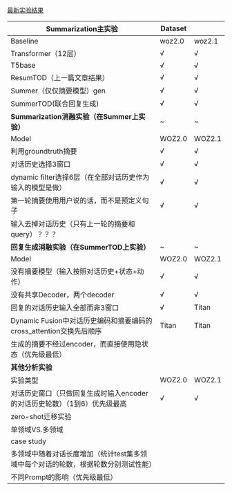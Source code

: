 [最新实验结果](./最新实验结果/)

| Summarization主实验                                          | Dataset |        |
| ------------------------------------------------------------ | ------- | ------ |
| Baseline                                                     | woz2.0  | woz2.1 |
| Transformer（12层）                                          | √       | √      |
| T5base                                                       | √       | √      |
| ResumTOD（上一篇文章结果）                                   | √       | √      |
| Summer（仅仅摘要模型）gen                                    | √       | √      |
| SummerTOD(联合回复生成)                                      | √       | √      |
| **Summarization消融实验（在Summer上实验）**                  | ~       | ~      |
| Model                                                        | WOZ2.0  | WOZ2.1 |
| 利用groundtruth摘要                                          | √       | √      |
| 对话历史选择3窗口                                            | √       | √      |
| dynamic filter选择6层（在全部对话历史作为输入的模型是做）    | √       | √      |
| 第一轮摘要使用用户说的话，而不是预定义句子                   | √       | √      |
| 输入去掉对话历史（只有上一轮的摘要和query）？？？            |         |        |
| **回复生成消融实验（在SummerTOD上实验）**                    | ~       | ~      |
| Model                                                        | WOZ2.0  | WOZ2.1 |
| 没有摘要模型（输入按照对话历史+状态+动作）                   | √       | √      |
| 没有共享Decoder，两个decoder                                 | √       | √      |
| 回复的对话历史输入全部而非3窗口                              | √       | Titan  |
| Dynamic Fusion中对话历史编码和摘要编码的cross_attention交换先后顺序 | Titan   | Titan  |
| 生成的摘要不经过encoder，而直接使用隐状态（优先级最低）      |         |        |
| **其他分析实验**                                             |         |        |
| 实验类型                                                     | WOZ2.0  | WOZ2.1 |
| 对话历史窗口（只做回复生成时输入encoder的对话历史轮数）（1到6）优先级最高 | √       | √      |
| zero-shot迁移实验                                            |         |        |
| 单领域VS.多领域                                              |         |        |
| case study                                                   |         |        |
| 多领域中随着对话长度增加（统计test集多领域中每个对话的轮数，根据轮数分别测试性能） |         |        |
| 不同Prompt的影响（优先级最低）                               |         |        |